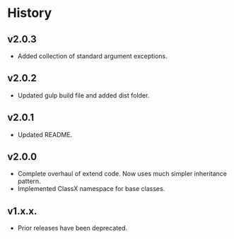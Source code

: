 # History

## v2.0.3
* Added collection of standard argument exceptions.

## v2.0.2
* Updated gulp build file and added dist folder.

## v2.0.1
* Updated README.

## v2.0.0
* Complete overhaul of extend code. Now uses much simpler inheritance pattern.
* Implemented ClassX namespace for base classes.

## v1.x.x.
* Prior releases have been deprecated.